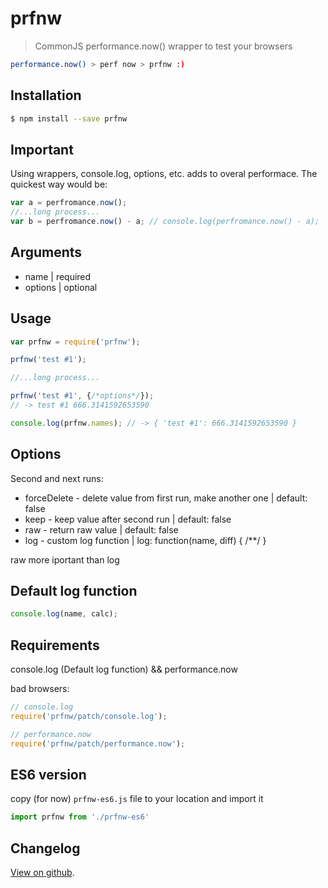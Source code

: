 # prfnw

> CommonJS performance.now() wrapper to test your browsers

```bash
performance.now() > perf now > prfnw :)
```

## Installation

```bash
$ npm install --save prfnw
```

## Important

Using wrappers, console.log, options, etc. adds to overal performace.
The quickest way would be:

```javascript
var a = perfromance.now();
//...long process...
var b = perfromance.now() - a; // console.log(perfromance.now() - a);
```

## Arguments

* name | required
* options | optional

## Usage

```javascript
var prfnw = require('prfnw');

prfnw('test #1');

//...long process...

prfnw('test #1', {/*options*/});
// -> test #1 666.3141592653590

console.log(prfnw.names); // -> { 'test #1': 666.3141592653590 }

```

## Options

Second and next runs:

* forceDelete - delete value from first run, make another one | default: false
* keep - keep value after second run | default: false
* raw  - return raw value | default: false
* log - custom log function | log: function(name, diff) { /**/ }

raw more iportant than log

## Default log function

```javascript
console.log(name, calc);
```

## Requirements

console.log (Default log function) && performance.now

bad browsers:

```javascript
// console.log
require('prfnw/patch/console.log');

// performance.now
require('prfnw/patch/performance.now');
```

## ES6 version

copy (for now) `prfnw-es6.js` file to your location and import it

```javascript
import prfnw from './prfnw-es6'
```

## Changelog

[View on github](https://github.com/tomek-f/prfnw/blob/master/changelog.md).
